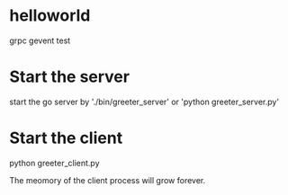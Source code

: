 # helloworld
grpc gevent test

# Start the server
start the go server by './bin/greeter_server' 
or 'python greeter_server.py'

# Start the client
python greeter_client.py


The meomory of the client process will grow forever.